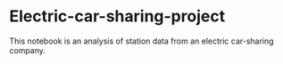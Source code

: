 # Electric-car-sharing-project
This notebook is an analysis of station data from an electric car-sharing company.
